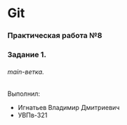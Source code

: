 # Git
### Практическая работа №8
### Задание 1.
###### main-ветка.
Выполнил:
* Игнатьев Владимир Дмитриевич
* УВПв-321
